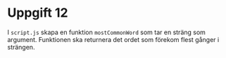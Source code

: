 # Uppgift 12

I `script.js` skapa en funktion `mostCommonWord` som tar en sträng som argument. Funktionen ska returnera det ordet som förekom flest gånger i strängen.
